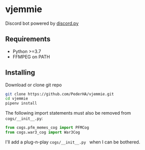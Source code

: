 # vjemmie
Discord bot powered by [discord.py](https://github.com/Rapptz/discord.py)

Requirements
------------
* Python >=3.7
* FFMPEG on PATH


Installing
----------

Download or clone git repo

```sh
git clone https://github.com/PederHA/vjemmie.git
cd vjemmie
pipenv install
```

The following import statements must also be removed from `cogs/__init__.py`:
```python
from cogs.pfm_memes_cog import PFMCog
from cogs.war3_cog import War3Cog
```
I'll add a plug-n-play `cogs/__init__.py ` when I can be bothered.